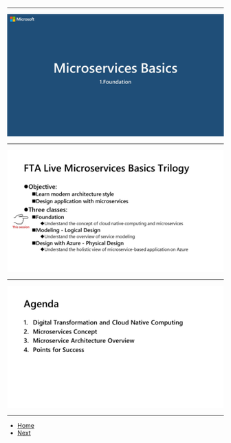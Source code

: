 ***  
![](./slides/0-0_Cover.JPG)
***  
![](./slides/0-1_Objectives.JPG)
***  
![](./slides/0-2_Agenda.JPG)
***  
- [Home](./README.md)
- [Next](./1_DX&CloudNative.md)